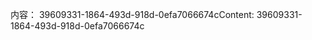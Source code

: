 <span data-ttu-id="ddfc3-101">内容： 39609331-1864-493d-918d-0efa7066674c</span><span class="sxs-lookup"><span data-stu-id="ddfc3-101">Content: 39609331-1864-493d-918d-0efa7066674c</span></span>